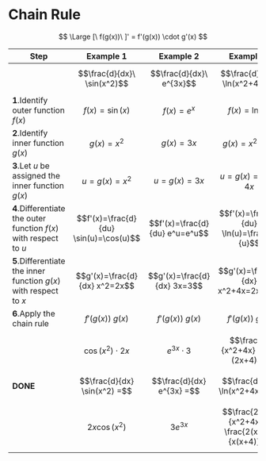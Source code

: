 # Chain Rule

$$
\Large
[\ f(g(x))\ ]' = f'(g(x)) \cdot g'(x)
$$


| Step | Example 1 | Example 2 | Example 3 |
|--|--|--|--|
| | $$\frac{d}{dx}\ \sin(x^2)$$ | $$\frac{d}{dx}\ e^{3x}$$ | $$\frac{d}{dx}\ \ln(x^2+4x)$$ |
| **1**.Identify outer function $f(x)$ | $$f(x)=\sin(x)$$ | $$f(x)=e^x$$ | $$f(x)=\ln(x)$$ |
| **2**.Identify inner function $g(x)$ | $$g(x)=x^2$$ | $$g(x)=3x$$ | $$g(x)=x^2+4x$$ |
| **3**.Let $u$ be assigned the inner function $g(x)$ | $$u=g(x)=x^2$$ | $$u=g(x)=3x$$ | $$u=g(x)=x^2+4x$$ |
| **4**.Differentiate the outer function $f(x)$ with respect to $u$ | $$f'(x)=\frac{d}{du} \sin(u)=\cos(u)$$ | $$f'(x)=\frac{d}{du} e^u=e^u$$ | $$f'(x)=\frac{d}{du} \ln(u)=\frac{1}{u}$$ |
| **5**.Differentiate the inner function $g(x)$ with respect to $x$ | $$g'(x)=\frac{d}{dx} x^2=2x$$ | $$g'(x)=\frac{d}{dx} 3x=3$$ | $$g'(x)=\frac{d}{dx} x^2+4x=2x+4$$ |
| **6**.Apply the chain rule | $$f'(g(x))\ g(x)$$ | $$f'(g(x))\ g(x)$$ | $$f'(g(x))\ g(x)$$ |
| | $$\cos(x^2) \cdot 2x$$ | $$e^{3x} \cdot 3$$ | $$\frac{1}{x^2+4x} \cdot (2x+4)$$ |
| **DONE** | $$\frac{d}{dx} \sin(x^2) =$$ | $$\frac{d}{dx} e^{3x} =$$ | $$\frac{d}{dx} \ln(x^2+4x) =$$ |
| | $$2x \cos(x^2)$$ | $$3e^{3x}$$ | $$\frac{2x+4}{x^2+4x} = \frac{2(x+2)}{x(x+4)}$$ |


